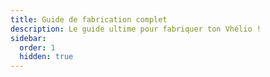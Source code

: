 ```yaml
---
title: Guide de fabrication complet
description: Le guide ultime pour fabriquer ton Vhélio !
sidebar:
  order: 1
  hidden: true
---
```

